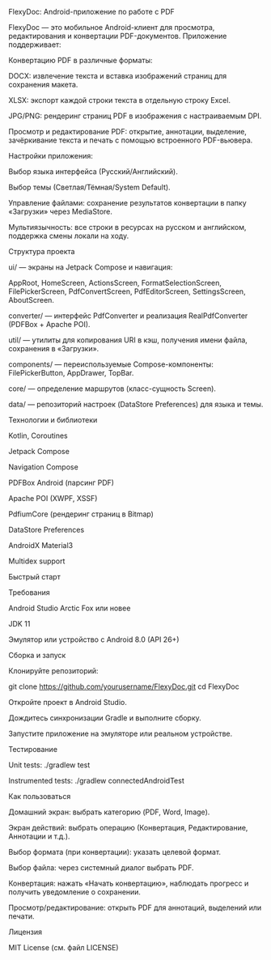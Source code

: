 FlexyDoc: Android-приложение по работе с PDF

FlexyDoc — это мобильное Android-клиент для просмотра, редактирования и конвертации PDF-документов. Приложение поддерживает:

Конвертацию PDF в различные форматы:

DOCX: извлечение текста и вставка изображений страниц для сохранения макета.

XLSX: экспорт каждой строки текста в отдельную строку Excel.

JPG/PNG: рендеринг страниц PDF в изображения с настраиваемым DPI.

Просмотр и редактирование PDF: открытие, аннотации, выделение, зачёркивание текста и печать с помощью встроенного PDF-вьювера.

Настройки приложения:

Выбор языка интерфейса (Русский/Английский).

Выбор темы (Светлая/Тёмная/System Default).

Управление файлами: сохранение результатов конвертации в папку «Загрузки» через MediaStore.

Мультиязычность: все строки в ресурсах на русском и английском, поддержка смены локали на ходу.

Структура проекта

ui/ — экраны на Jetpack Compose и навигация:

AppRoot, HomeScreen, ActionsScreen, FormatSelectionScreen, FilePickerScreen, PdfConvertScreen, PdfEditorScreen, SettingsScreen, AboutScreen.

converter/ — интерфейс PdfConverter и реализация RealPdfConverter (PDFBox + Apache POI).

util/ — утилиты для копирования URI в кэш, получения имени файла, сохранения в «Загрузки».

components/ — переиспользуемые Compose-компоненты: FilePickerButton, AppDrawer, TopBar.

core/ — определение маршрутов (класс-сущность Screen).

data/ — репозиторий настроек (DataStore Preferences) для языка и темы.

Технологии и библиотеки

Kotlin, Coroutines

Jetpack Compose

Navigation Compose

PDFBox Android (парсинг PDF)

Apache POI (XWPF, XSSF)

PdfiumCore (рендеринг страниц в Bitmap)

DataStore Preferences

AndroidX Material3

Multidex support

Быстрый старт

Требования

Android Studio Arctic Fox или новее

JDK 11

Эмулятор или устройство с Android 8.0 (API 26+)

Сборка и запуск

Клонируйте репозиторий:

git clone https://github.com/yourusername/FlexyDoc.git
cd FlexyDoc

Откройте проект в Android Studio.

Дождитесь синхронизации Gradle и выполните сборку.

Запустите приложение на эмуляторе или реальном устройстве.

Тестирование

Unit tests: ./gradlew test

Instrumented tests: ./gradlew connectedAndroidTest

Как пользоваться

Домашний экран: выбрать категорию (PDF, Word, Image).

Экран действий: выбрать операцию (Конвертация, Редактирование, Аннотации и т.д.).

Выбор формата (при конвертации): указать целевой формат.

Выбор файла: через системный диалог выбрать PDF.

Конвертация: нажать «Начать конвертацию», наблюдать прогресс и получить уведомление о сохранении.

Просмотр/редактирование: открыть PDF для аннотаций, выделений или печати.

Лицензия

MIT License (см. файл LICENSE)
